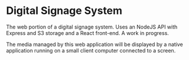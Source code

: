 # Digital Signage System

The web portion of a digital signage system. Uses an NodeJS API with Express and S3 storage and a React front-end. A work in progress.

The media managed by this web application will be displayed by a native application running on a small client computer connected to a screen.